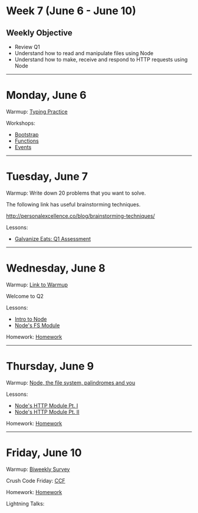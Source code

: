 # Week 7 (June 6 - June 10)

## Weekly Objective

- Review Q1
- Understand how to read and manipulate files using Node
- Understand how to make, receive and respond to HTTP requests using Node

---

# Monday, June 6

Warmup: [Typing Practice](https://typing.io/)

Workshops:

- [Bootstrap]()
- [Functions]()
- [Events]()

---

# Tuesday, June 7

Warmup: Write down 20 problems that you want to solve.

The following link has useful brainstorming techniques.

http://personalexcellence.co/blog/brainstorming-techniques/



Lessons:

- [Galvanize Eats: Q1 Assessment](/cohorts/68/articles/3194)

---

# Wednesday, June 8

Warmup: [Link to Warmup](http://github.com/gSchool)

Welcome to Q2

Lessons:

- [Intro to Node]()
- [Node's FS Module]()

Homework: [Homework](/cohorts/68/student_dashboard)

---

# Thursday, June 9

Warmup: [Node, the file system, palindromes and you](https://github.com/gSchool/node-fs-palindrome-warmup)

Lessons:

- [Node's HTTP Module Pt. I]()
- [Node's HTTP Module Pt. II]()

Homework: [Homework](/cohorts/68/student_dashboard)

---

# Friday, June 10

Warmup: [Biweekly Survey](https://docs.google.com/forms/d/1XsnxPufkGL24Bnsa_8IxcyJT6-VudP4QC9VqbTbctAw/viewform?usp=send_form)

Crush Code Friday: [CCF](/cohorts/68/student_dashboard)

Homework: [Homework](/cohorts/68/student_dashboard)

Lightning Talks:
